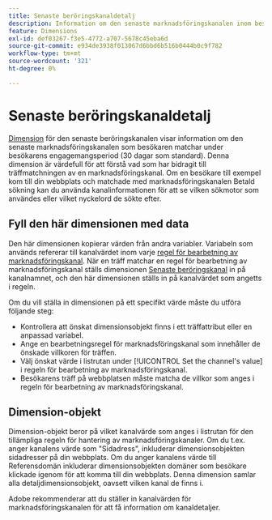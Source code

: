 ```yaml
---
title: Senaste beröringskanaldetalj
description: Information om den senaste marknadsföringskanalen inom besökarens förfallotid för engagemang.
feature: Dimensions
exl-id: def03267-f3e5-4772-a707-5678c45eba6d
source-git-commit: e934de3938f013067d6bbd6b516b0444b0c9f782
workflow-type: tm+mt
source-wordcount: '321'
ht-degree: 0%

---
```


# Senaste beröringskanaldetalj

[Dimension](overview.md) för den senaste beröringskanalen visar information om den senaste marknadsföringskanalen som besökaren matchar under besökarens engagemangsperiod (30 dagar som standard). Denna dimension är värdefull för att förstå vad som har bidragit till träffmatchningen av en marknadsföringskanal. Om en besökare till exempel kom till din webbplats och matchade med marknadsföringskanalen Betald sökning kan du använda kanalinformationen för att se vilken sökmotor som användes eller vilket nyckelord de sökte efter.

## Fyll den här dimensionen med data

Den här dimensionen kopierar värden från andra variabler. Variabeln som används refererar till kanalvärdet inom varje [regel för bearbetning av marknadsföringskanal](/help/admin/tools/manage-rs/edit-settings/marketing-channels/mc-proc-rules.md). När en träff matchar en regel för bearbetning av marknadsföringskanal ställs dimensionen [Senaste beröringskanal](last-touch-channel.md) in på kanalnamnet, och den här dimensionen ställs in på kanalvärdet som angetts i regeln.

Om du vill ställa in dimensionen på ett specifikt värde måste du utföra följande steg:

* Kontrollera att önskat dimensionsobjekt finns i ett träffattribut eller en anpassad variabel.
* Ange en bearbetningsregel för marknadsföringskanal som innehåller de önskade villkoren för träffen.
* Välj önskat värde i listrutan under [!UICONTROL Set the channel's value] i regeln för bearbetning av marknadsföringskanal.
* Besökarens träff på webbplatsen måste matcha de villkor som anges i regeln för bearbetning av marknadsföringskanal.

## Dimension-objekt

Dimension-objekt beror på vilket kanalvärde som anges i listrutan för den tillämpliga regeln för hantering av marknadsföringskanaler. Om du t.ex. anger kanalens värde som &quot;Sidadress&quot;, inkluderar dimensionsobjekten sidadresser på din webbplats. Om du anger kanalens värde till Referensdomän inkluderar dimensionsobjekten domäner som besökare klickade igenom för att komma till din webbplats. Denna dimension samlar alla detaljdimensionsobjekt, oavsett vilken kanal de finns i.

Adobe rekommenderar att du ställer in kanalvärden för marknadsföringskanalen för att få information om kanaldetaljer.
